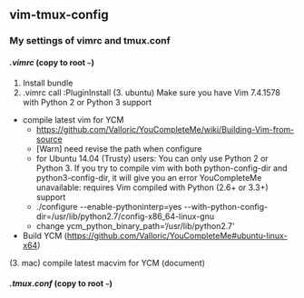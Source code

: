 ## vim-tmux-config
### My settings of vimrc and tmux.conf 

#### _.vimrc_ (copy to root `~`)

1. Install bundle
2. .vimrc call :PluginInstall
(3. ubuntu)  Make sure you have Vim 7.4.1578 with Python 2 or Python 3 support
* compile latest vim for YCM
    * https://github.com/Valloric/YouCompleteMe/wiki/Building-Vim-from-source
    * [Warn] need revise the path when configure     
    * for Ubuntu 14.04 (Trusty) users: You can only use Python 2 or Python 3. If you try to compile vim with both python-config-dir and python3-config-dir, it will give you an error YouCompleteMe unavailable: requires Vim compiled with Python (2.6+ or 3.3+) support
    * ./configure --enable-pythoninterp=yes --with-python-config-dir=/usr/lib/python2.7/config-x86_64-linux-gnu
    * change ycm_python_binary_path=‘/usr/lib/python2.7'
* Build YCM (https://github.com/Valloric/YouCompleteMe#ubuntu-linux-x64)

(3. mac) compile latest macvim for YCM (document)

#### _.tmux.conf_ (copy to root `~`)
